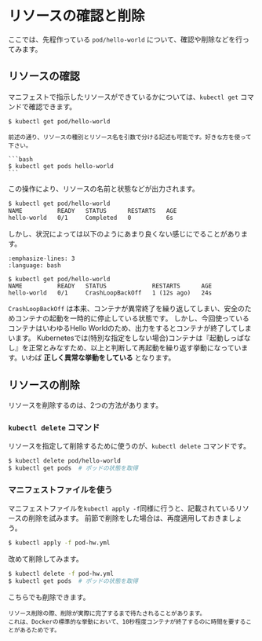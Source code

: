 # リソースの確認と削除

ここでは、先程作っている `pod/hello-world` について、確認や削除などを行ってみます。

## リソースの確認

マニフェストで指示したリソースができているかについては、`kubectl get` コマンドで確認できます。

```bash
$ kubectl get pod/hello-world
```

````{note}
前述の通り、リソースの種別とリソース名を引数で分ける記述も可能です。好きな方を使って下さい。

```bash
$ kubectl get pods hello-world
```
````

この操作により、リソースの名前と状態などが出力されます。

```bash
$ kubectl get pod/hello-world
NAME          READY   STATUS      RESTARTS   AGE
hello-world   0/1     Completed   0          6s
```

しかし、状況によっては以下のようにあまり良くない感じにでることがあります。

```{code-block}
:emphasize-lines: 3
:language: bash

$ kubectl get pod/hello-world
NAME          READY   STATUS             RESTARTS      AGE
hello-world   0/1     CrashLoopBackOff   1 (12s ago)   24s
```

`CrashLoopBackOff` は本来、コンテナが異常終了を繰り返してしまい、安全のためコンテナの起動を一時的に停止している状態です。
しかし、今回使っているコンテナはいわゆるHello Worldのため、出力をするとコンテナが終了してしまいます。
Kubernetesでは(特別な指定をしない場合)コンテナは『起動しっぱなし』を正常とみなすため、以上と判断して再起動を繰り返す挙動になっています。いわば **正しく異常な挙動をしている** となります。

## リソースの削除

リソースを削除するのは、2つの方法があります。

### `kubectl delete` コマンド

リソースを指定して削除するために使うのが、`kubectl delete` コマンドです。

```bash
$ kubectl delete pod/hello-world
$ kubectl get pods  # ポッドの状態を取得
```

### マニフェストファイルを使う

マニフェストファイルを`kubectl apply -f`同様に行うと、記載されているリソースの削除を試みます。
前節で削除をした場合は、再度適用しておきましょう。

```bash
$ kubectl apply -f pod-hw.yml
```

改めて削除してみます。

```bash
$ kubectl delete -f pod-hw.yml
$ kubectl get pods  # ポッドの状態を取得
```

こちらでも削除できます。

```{note}
リソース削除の際、削除が実際に完了するまで待たされることがあります。
これは、Dockerの標準的な挙動において、10秒程度コンテナが終了するのに時間を要することがあるためです。
```
